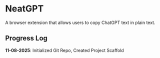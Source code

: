 # NeatGPT

A browser extension that allows users to copy ChatGPT text in plain text.

## Progress Log
**11-08-2025**: Initialized Git Repo, Created Project Scaffold